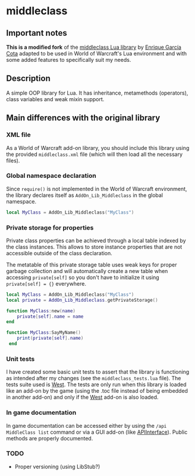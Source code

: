 # middleclass

## Important notes

**This is a modified fork** of the [middleclass Lua library](https://github.com/kikito/middleclass) by [Enrique García Cota](https://github.com/kikito) adapted to be used in World of Warcraft's Lua environment and with some added features to specifically suit my needs.

## Description

A simple OOP library for Lua. It has inheritance, metamethods (operators), class variables and weak mixin support.

## Main differences with the original library

### XML file

As a World of Warcraft add-on library, you should include this library using the provided `middleclass.xml` file (which will then load all the necessary files).

### Global namespace declaration

Since `require()` is not implemented in the World of Warcraft environment, the library declares itself as `AddOn_Lib_Middleclass` in the global namespace.

```lua
local MyClass = AddOn_Lib_Middleclass("MyClass")
```

### Private storage for properties

Private class properties can be achieved through a local table indexed by the class instances. This allows to store instance properties that are not accessible outside of the class declaration.

The metatable of this private storage table uses weak keys for proper garbage collection and will automatically create a new table when accessing `private[self]` so you don't have to initialize it using `private[self] = {}` everywhere.

```lua
local MyClass = AddOn_Lib_Middleclass("MyClass")
local private = AddOn_Lib_Middleclass.getPrivateStorage()

function MyClass:new(name) 
    private[self].name = name
end

function MyClass:SayMyName()
    print(private[self].name)
 end
```

### Unit tests

I have created some basic unit tests to assert that the library is functioning as intended after my changes (see the `middleclass_tests.lua` file). The tests suite used is [West](https://github.com/moody/West). The tests are only run when this library is loaded like an add-on by the game (using the .toc file instead of being embedded in another add-on) and only if the [West](https://github.com/moody/West) add-on is also loaded.

### In game documentation

In game documentation can be accessed either by using the `/api MiddleClass list` command or via a GUI add-on (like [APIInterface](https://www.curseforge.com/wow/addons/apiinterface)). Public methods are properly documented.

### TODO

- Proper versioning (using LibStub?)